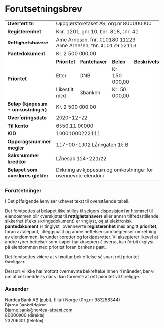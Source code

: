 # Forutsetningsbrev


<table bgcolor="ffffff">
  <tr>
  </tr>
    <tr>
    <td><strong>Overført til<strong></td>
    <td colspan=4>Oppgjørsforetaket AS, org.nr 800000000</td>
  </tr>
    <tr>
    <td><strong>Registerenhet<strong></td>
    <td colspan=4>Knr. 1201, gnr 10, bnr. 818, snr. 41</td>
  </tr>
    <tr>
    <td><strong>Rettighetshavere<strong></td>
    <td colspan=4>Arne Arnesen, fnr. 010180 11223 <br> Anne Arnesen, fnr. 010179 22113</td>
  </tr>
    <tr>
    <td><strong>Pantedokument<strong></td>
    <td colspan=4>Kr. 2 500 000,00</td>
  </tr>
  <tr>
    <td rowspan=3><strong>Prioritet<strong></td>
    <td><strong>Prioritet<strong></td>
    <td><strong>Pantehaver<strong></td>
    <td><strong>Beløp<strong></td>
    <td><strong>Beskrivelse<strong></td>
  </tr>
  <tr>
    <td>Etter</td>
    <td>DNB</td>
    <td>Kr. 150 000,00</td>
    <td></td>
  </tr>
  <tr>
    <td>Likestilt med</td>
    <td>Sbanken</td>
    <td>Kr. 50 000,00</td>
    <td></td>
  </tr>
  <tr>
    <td><strong>Beløp (kjøpesum + omkostninger)<strong></td>
    <td colspan=4>Kr. 2 500 000,00</td>
  </tr>
  <tr>
    <td><strong>Overføringsdato<strong></td>
    <td colspan=4>2020-12-22</td>
  </tr>
  <tr>
    <td><strong>Til konto<strong></td>
    <td colspan=4>6550.11.00000</td>
  </tr>
  <tr>
    <td><strong>KID<strong></td>
    <td colspan=4>10001000222111</td>
  </tr>
  <tr>
    <td><strong>Oppdragsnummer megler<strong></td>
    <td colspan=4>117-00-1002 Lånegaten 15 B</td>
  </tr>
  <tr>
    <td><strong>Saksnummer kreditor<strong></td>
    <td colspan=4>Lånesak 124-221/22</td>
  </tr>
  <tr>
    <td><strong>Beløpet som overføres gjelder<strong></td>
    <td colspan=4>Dekning av kjøpesum og omkostninger for ovennevnte eiendom</td>
  </tr>
</table>



### Forutsetninger

I Det påfølgende henviser uthevet tekst til ovenstående tabell.

Det forutsettes at beløpet ikke stilles til selgers disposisjon før hjemmel til eiendommen blir
overskjøtet til **rettighetshavere** eller annen tilfredsstillende sikkerhet (f.eks sikringsdokument) er
tinglyst, og at elektronisk **pantedokument** er tinglyst i ovennevnte **registerenhet** med angitt
**prioritet**, foran avtalepant, utleggspant og andre heftelser som begrenser omsetning av
eiendommen, herunder boretter og forkjøpsretter. Vi aksepterer likevel at andre typer heftelser som
kjøper har akseptert å overta, kan forbli tinglyst på eiendommen med prioritet foran bankens pant.

Det forutsettes videre at vi mottar bekreftelse så snart rett prioritet foreligger.

Dersom vi ikke har mottatt overnevnte bekreftelse innen 4 måneder, ber vi om at det meddeles når
vi kan forvente at rett prioritet vil foreligge.


### Avsender

Nordea Bank AB (publ), filial i Norge (Org.nr 983258344)  
Bjarne Bankrådgiver  
Bjarne.bank@nordea-afpant.com  
80000000 (direkte)  
23206001 (telefon)








